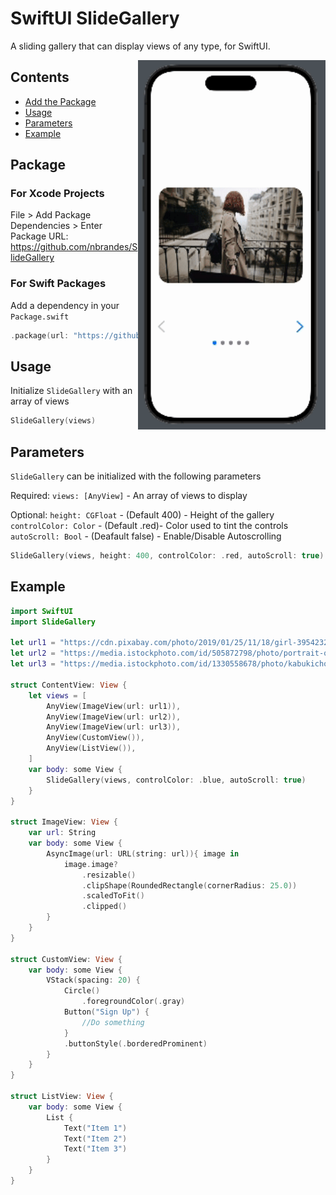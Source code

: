 # SwiftUI SlideGallery

A sliding gallery that can display views of any type, for SwiftUI.

<img src=https://raw.githubusercontent.com/nbrandes/SlideGallery/main/Docs/Media/slidegallery.gif width=300 align="right" />

## Contents

- [Add the Package](#package)
- [Usage](#usage)
- [Parameters](#parameters)
- [Example](#example)

## Package

### For Xcode Projects

File > Add Package Dependencies > Enter Package URL: https://github.com/nbrandes/SlideGallery

### For Swift Packages

Add a dependency in your `Package.swift`

```swift
.package(url: "https://github.com/nbrandes/SlideGallery.git"),
```

## Usage

Initialize `SlideGallery` with an array of views

```swift
SlideGallery(views)
```

## Parameters

`SlideGallery` can be initialized with the following parameters

Required:
`views: [AnyView]` - An array of views to display

Optional:
`height: CGFloat` - (Default 400) - Height of the gallery
`controlColor: Color` - (Default .red)- Color used to tint the controls
`autoScroll: Bool` - (Deafault false) - Enable/Disable Autoscrolling
```swift
SlideGallery(views, height: 400, controlColor: .red, autoScroll: true)
```

## Example

```swift
import SwiftUI
import SlideGallery

let url1 = "https://cdn.pixabay.com/photo/2019/01/25/11/18/girl-3954232_1280.jpg"
let url2 = "https://media.istockphoto.com/id/505872798/photo/portrait-of-beautiful-girl-at-night.jpg?s=1024x1024&w=is&k=20&c=ERkdHgXzBQqhCx6C0D5WmEjbFcETV-xx2rtWX25rT50="
let url3 = "https://media.istockphoto.com/id/1330558678/photo/kabukicho-shinjuku-at-night.jpg?s=1024x1024&w=is&k=20&c=hVrI4ULidUBMzIBypa22-OvcTcFlmPu9xlXWHPD19b8="

struct ContentView: View {
    let views = [
        AnyView(ImageView(url: url1)),
        AnyView(ImageView(url: url2)),
        AnyView(ImageView(url: url3)),
        AnyView(CustomView()),
        AnyView(ListView()),
    ]
    var body: some View {
        SlideGallery(views, controlColor: .blue, autoScroll: true)
    }
}

struct ImageView: View {
    var url: String
    var body: some View {
        AsyncImage(url: URL(string: url)){ image in
            image.image?
                .resizable()
                .clipShape(RoundedRectangle(cornerRadius: 25.0))
                .scaledToFit()
                .clipped()
        }
    }
}

struct CustomView: View {
    var body: some View {
        VStack(spacing: 20) {
            Circle()
                .foregroundColor(.gray)
            Button("Sign Up") {
                //Do something
            }
            .buttonStyle(.borderedProminent)
        }
    }
}

struct ListView: View {
    var body: some View {
        List {
            Text("Item 1")
            Text("Item 2")
            Text("Item 3")
        }
    }
}
```


